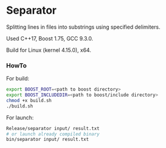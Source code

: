 # Separator

Splitting lines in files into substrings using specified delimiters.

Used C++17, Boost 1.75, GCC 9.3.0.

Build for Linux (kernel 4.15.0), x64.

### HowTo

For build:

```bash
export BOOST_ROOT=<path to boost directory>
export BOOST_INCLUDEDIR=<path to boost/include directory>
chmod +x build.sh
./build.sh
```

For launch:

```bash
Release/separator input/ result.txt
# or launch already compiled binary
bin/separator input/ result.txt
```



